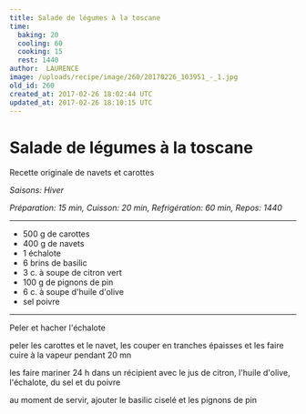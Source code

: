 ```yaml
---
title: Salade de légumes à la toscane
time:
  baking: 20
  cooling: 60
  cooking: 15
  rest: 1440
author:  LAURENCE
image: /uploads/recipe/image/260/20170226_103951_-_1.jpg
old_id: 260
created_at: 2017-02-26 18:02:44 UTC
updated_at: 2017-02-26 18:10:15 UTC
---
```


# Salade de légumes à la toscane

Recette originale de navets et carottes

*Saisons: Hiver*

*Préparation: 15 min, Cuisson: 20 min, Refrigération: 60 min, Repos: 1440*

---

- 500 g de carottes
- 400 g de navets
- 1 échalote
- 6 brins de basilic
- 3 c. à soupe de citron vert
- 100 g de pignons de pin
- 6 c. à soupe d'huile d'olive
- sel poivre

---

Peler et hacher l'échalote

peler les carottes et le navet, les couper en tranches épaisses et les faire cuire à la vapeur pendant 20 mn

les faire mariner 24 h dans un récipient avec le jus de citron, l'huile d'olive, l'échalote, du sel et du poivre

au moment de servir, ajouter le basilic ciselé et les pignons de pin
